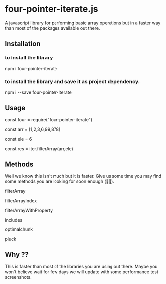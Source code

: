 # four-pointer-iterate.js

A javascript library for performing basic array operations but in a faster way than most of the packages available out there.

## Installation

### to install the library

npm i four-pointer-iterate

### to install the library and save it as project dependency.

npm i --save four-pointer-iterate

## Usage

const four = require("four-pointer-iterate")

const arr = [1,2,3,6,99,878]    

const ele = 6

const res = iter.filterArray(arr,ele)

## Methods

Well we know this isn't much but it is faster. Give us some time you may find some methods you are looking for soon enough (🤞🤞).

filterArray

filterArrayIndex

filterArrayWithProperty

includes

optimalchunk

pluck

## Why ??

This is faster than most of the libraries you are using out there. Maybe you won't believe wait for few days we will update with some performance test screenshots.
